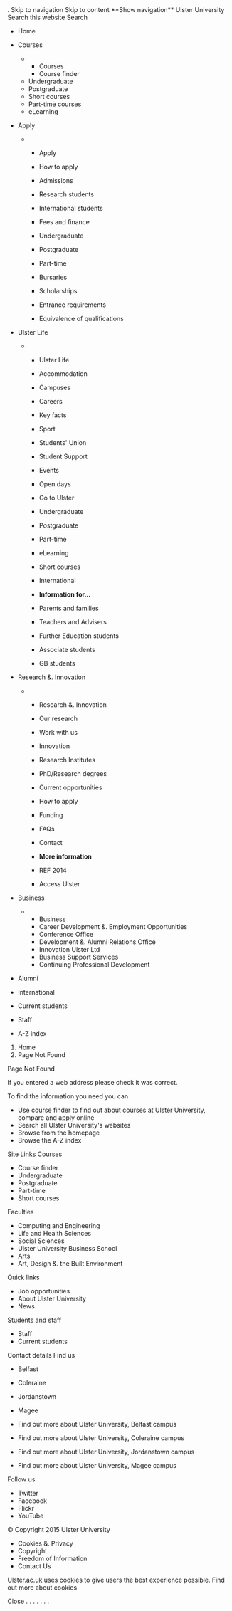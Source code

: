 <iframe src="//www.googletagmanager.com/ns.html?id=GTM-MGFFD8" height="0" width="0" style="display:none;visibility:hidden"></iframe>. Skip to navigation Skip to content **Show navigation** Ulster University Search this website Search

*   Home
*   Courses
    *   *   Courses
        *   Course finder
    *   Undergraduate
    *   Postgraduate
    *   Short courses
    *   Part-time courses
    *   eLearning

*   Apply
    *   *   Apply
        *   How to apply
        *   Admissions
        *   Research students
        *   International students
        
        *   Fees and finance
        *   Undergraduate
        *   Postgraduate
        *   Part-time
        *   Bursaries
        *   Scholarships
        
        *   Entrance requirements
        *   Equivalence of qualifications
*   Ulster Life
    *   *   Ulster Life
        *   Accommodation
        *   Campuses
        *   Careers
        *   Key facts
        *   Sport
        *   Students' Union
        *   Student Support
        *   Events
        *   Open days
        
        *   Go to Ulster
        *   Undergraduate
        *   Postgraduate
        *   Part-time
        *   eLearning
        *   Short courses
        *   International
        
        *   **Information for...**
        *   Parents and families
        *   Teachers and Advisers
        *   Further Education students
        *   Associate students
        *   GB students
*   Research &. Innovation
    *   *   Research &. Innovation
        *   Our research
        *   Work with us
        *   Innovation
        *   Research Institutes
        
        *   PhD/Research degrees
        *   Current opportunities
        *   How to apply
        *   Funding
        *   FAQs
        *   Contact
        
        *   **More information**
        *   REF 2014
        *   Access Ulster
*   Business
    *   *   Business
        *   Career Development &. Employment Opportunities
        *   Conference Office
        *   Development &. Alumni Relations Office
        *   Innovation Ulster Ltd
        *   Business Support Services
        *   Continuing Professional Development

*   Alumni
*   International
*   Current students
*   Staff
*   A-Z index

1.  Home
2.  Page Not Found

Page Not Found

If you entered a web address please check it was correct.

To find the information you need you can

*   Use course finder to find out about courses at Ulster University, compare and apply online
*   Search all Ulster University's websites
*   Browse from the homepage
*   Browse the A-Z index

Site Links Courses

*   Course finder
*   Undergraduate
*   Postgraduate
*   Part-time
*   Short courses

Faculties

*   Computing and Engineering
*   Life and Health Sciences
*   Social Sciences
*   Ulster University Business School
*   Arts
*   Art, Design &. the Built Environment

Quick links

*   Job opportunities
*   About Ulster University
*   News

Students and staff

*   Staff
*   Current students

Contact details Find us

*   Belfast
*   Coleraine
*   Jordanstown
*   Magee

*   Find out more about Ulster University, Belfast campus
*   Find out more about Ulster University, Coleraine campus
*   Find out more about Ulster University, Jordanstown campus
*   Find out more about Ulster University, Magee campus

Follow us:

*   Twitter
*   Facebook
*   Flickr
*   YouTube  

© Copyright 2015 Ulster University

*   Cookies &. Privacy
*   Copyright
*   Freedom of Information
*   Contact Us

Ulster.ac.uk uses cookies to give users the best experience possible. Find out more about cookies

Close <img height="1" width="1" style="display:none" src="https://www.facebook.com/tr?id=1513386092226899&amp;ev=PageView&amp;noscript=1">. <img height="1" width="1" style="display:none" src="https://www.facebook.com/tr?id=1380040395442892&amp;ev=PageView&amp;noscript=1">. <img height="1" width="1" style="display:none" src="https://www.facebook.com/tr?id=1570238933105241&amp;ev=PageView&amp;noscript=1">. <img height="1" width="1" style="display:none" src="https://www.facebook.com/tr?id=307591029993045&amp;ev=PageView&amp;noscript=1">. <img height="1" width="1" style="display:none" src="https://www.facebook.com/tr?id=246681609528519&amp;ev=PageView&amp;noscript=1">. <img height="1" width="1" style="display:none" src="https://www.facebook.com/tr?id=284140392448890&amp;ev=PageView&amp;noscript=1">. <img height="1" width="1" style="display:none" src="https://www.facebook.com/tr?id=330120614256549&amp;ev=PageView&amp;noscript=1">.